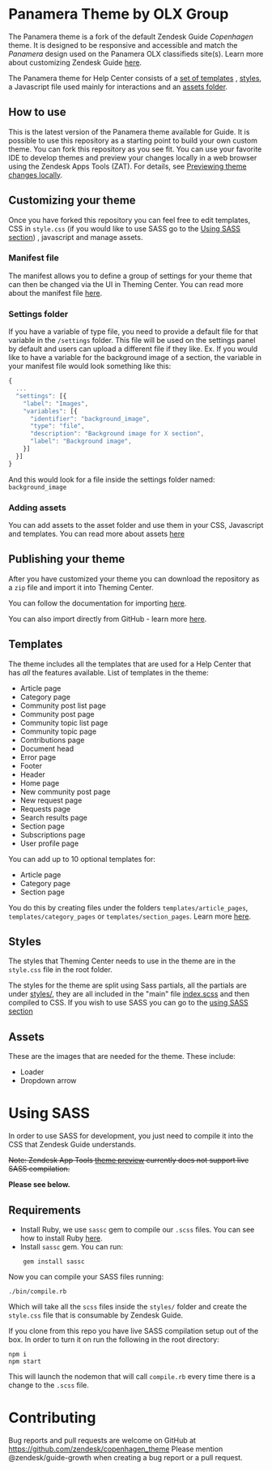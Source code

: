 # Panamera Theme by OLX Group

The Panamera theme is a fork of the default Zendesk Guide _Copenhagen_ theme.
It is designed to be responsive and accessible and match the _Panamera_ design
used on the Panamera OLX classifieds site(s).
Learn more about customizing Zendesk Guide [here](https://support.zendesk.com/hc/en-us/sections/206670747).

The Panamera theme for Help Center consists of a [set of templates](#templates)
, [styles](#styles), a Javascript file used mainly for interactions and an [assets folder](#assets).

## How to use

This is the latest version of the Panamera theme available for Guide. It is
possible to use this repository as a starting point to build your own custom
theme. You can fork this repository as you see fit.
You can use your favorite IDE to develop themes and preview your changes locally
in a web browser using the Zendesk Apps Tools (ZAT).
For details, see [Previewing theme changes locally](https://support.zendesk.com/hc/en-us/articles/115014810447).

## Customizing your theme

Once you have forked this repository you can feel free to edit templates, CSS in
`style.css` (if you would like to use SASS go to the [Using SASS section](#using-sass))
, javascript and manage assets.

### Manifest file

The manifest allows you to define a group of settings for your theme that can
then be changed via the UI in Theming Center.
You can read more about the manifest file [here](https://support.zendesk.com/hc/en-us/articles/115012547687).

### Settings folder

If you have a variable of type file, you need to provide a default file for that
variable in the `/settings` folder. This file will be used on the settings panel
by default and users can upload a different file if they like.
Ex.
If you would like to have a variable for the background image of a section, the
variable in your manifest file would look something like this:

```js
{
  ...
  "settings": [{
    "label": "Images",
    "variables": [{
      "identifier": "background_image",
      "type": "file",
      "description": "Background image for X section",
      "label": "Background image",
    }]
  }]
}

```

And this would look for a file inside the settings folder named: `background_image`

### Adding assets

You can add assets to the asset folder and use them in your CSS, Javascript and templates.
You can read more about assets [here](https://support.zendesk.com/hc/en-us/articles/115012399428)

## Publishing your theme

After you have customized your theme you can download the repository as a `zip`
file and import it into Theming Center.

You can follow the documentation for importing [here](https://support.zendesk.com/hc/en-us/articles/115012794168).

You can also import directly from GitHub - learn more [here](https://support.zendesk.com/hc/en-us/community/posts/360004400007).

## Templates

The theme includes all the templates that are used for a Help Center that has
_all_ the features available.
List of templates in the theme:

-   Article page
-   Category page
-   Community post list page
-   Community post page
-   Community topic list page
-   Community topic page
-   Contributions page
-   Document head
-   Error page
-   Footer
-   Header
-   Home page
-   New community post page
-   New request page
-   Requests page
-   Search results page
-   Section page
-   Subscriptions page
-   User profile page

You can add up to 10 optional templates for:

-   Article page
-   Category page
-   Section page

You do this by creating files under the folders `templates/article_pages`,
`templates/category_pages` or `templates/section_pages`.
Learn more [here](https://support.zendesk.com/hc/en-us/articles/360001948367).

## Styles

The styles that Theming Center needs to use in the theme are in the `style.css`
file in the root folder.

The styles for the theme are split using Sass partials, all the partials are
under [styles/](/blob/master/styles/), they are all included in the "main" file
[index.scss](/blob/master/styles/index.scss) and then compiled to CSS.
If you wish to use SASS you can go to the [using SASS section](#using-sass)

## Assets

These are the images that are needed for the theme.
These include:

-   Loader
-   Dropdown arrow

# Using SASS

In order to use SASS for development, you just need to compile it into the CSS
that Zendesk Guide understands.

<del>Note: Zendesk App Tools [theme preview](#publishing-your-theme) currently
does not support live SASS compilation.</del>

**Please see below.**

## Requirements

-   Install Ruby, we use `sassc` gem to compile our `.scss` files. You can see how to install Ruby [here](https://www.ruby-lang.org/en/documentation/installation/).
-   Install `sassc` gem. You can run:

```
    gem install sassc
```

Now you can compile your SASS files running:

```
./bin/compile.rb
```

Which will take all the `scss` files inside the `styles/` folder and create the
`style.css` file that is consumable by Zendesk Guide.

If you clone from this repo you have live SASS compilation setup out of the box.
In order to turn it on run the following in the root directory:

```
npm i
npm start
```

This will launch the nodemon that will call `compile.rb` every time there is a
change to the `.scss` file.

# Contributing

Bug reports and pull requests are welcome on GitHub at https://github.com/zendesk/copenhagen_theme
Please mention @zendesk/guide-growth when creating a bug report or a pull request.
